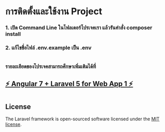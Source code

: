# การติดตั้งและใช้งาน Project

### 1. เปิด Command Line ในโฟลเดอร์โปรเจคเรา แล้วรันคำสั่ง composer install
### 2. แก้ไขชื่อไฟล์ .env.example เป็น .env
#

### รายละเอียดของโปรเจคสามารถศึกษาเพิ่มเติมได้ที่
## [⚡ Angular 7 + Laravel 5 for Web App 1 ⚡](https://medium.com/@sirichai420/angular-7-laravel-5-for-web-app-1-3081cb5978f4)

#

## License

The Laravel framework is open-sourced software licensed under the [MIT license](https://opensource.org/licenses/MIT).

